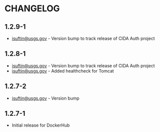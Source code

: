 CHANGELOG
===

1.2.9-1
---

- isuftin@usgs.gov - Version bump to track release of CIDA Auth project

1.2.8-1
---
- isuftin@usgs.gov - Version bump to track release of CIDA Auth project
- isuftin@usgs.gov - Added healthcheck for Tomcat

1.2.7-2
---

- isuftin@usgs.gov - Version bump


1.2.7-1
---

- Initial release for DockerHub
